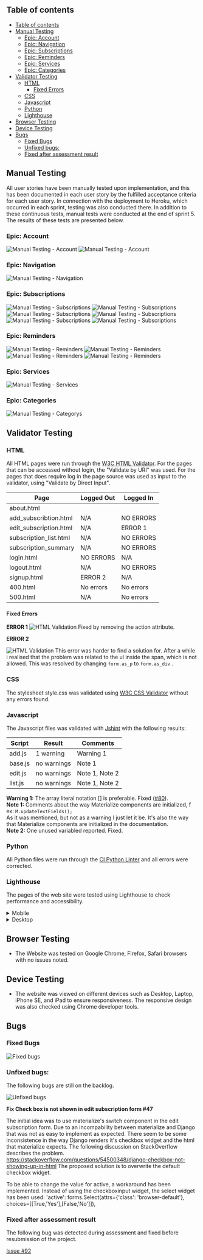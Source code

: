 ## Table of contents

<!-- TOC -->

- [Table of contents](#table-of-contents)
- [Manual Testing](#manual-testing)
    - [Epic: Account](#epic-account)
    - [Epic: Navigation](#epic-navigation)
    - [Epic: Subscriptions](#epic-subscriptions)
    - [Epic: Reminders](#epic-reminders)
    - [Epic: Services](#epic-services)
    - [Epic: Categories](#epic-categories)
- [Validator Testing](#validator-testing)
    - [HTML](#html)
        - [Fixed Errors](#fixed-errors)
    - [CSS](#css)
    - [Javascript](#javascript)
    - [Python](#python)
    - [Lighthouse](#lighthouse)
- [Browser Testing](#browser-testing)
- [Device Testing](#device-testing)
- [Bugs](#bugs)
    - [Fixed Bugs](#fixed-bugs)
    - [Unfixed bugs:](#unfixed-bugs)
    - [Fixed after assessment result](#fixed-after-assessment-result)

<!-- /TOC -->

## Manual Testing

All user stories have been manually tested upon implementation, and this has been documented in each user story by the fulfilled acceptance criteria for each user story. In connection with the deployment to Heroku, which occurred in each sprint, testing was also conducted there. In addition to these continuous tests, manual tests were conducted at the end of sprint 5. The results of these tests are presented below.

### Epic: Account

![Manual Testing - Account](docs/readme_images/testing/MT_1.jpg)
![Manual Testing - Account](docs/readme_images/testing/MT_2.jpg)

### Epic: Navigation

![Manual Testing - Navigation](docs/readme_images/testing/MT_3.png)

### Epic: Subscriptions

![Manual Testing - Subscriptions](docs/readme_images/testing/MT_Sub_1.png)
![Manual Testing - Subscriptions](docs/readme_images/testing/MT_Sub_2.png)
![Manual Testing - Subscriptions](docs/readme_images/testing/MT_Sub_3.png)
![Manual Testing - Subscriptions](docs/readme_images/testing/MT_Sub_4.png)
![Manual Testing - Subscriptions](docs/readme_images/testing/MT_Sub_5.png)
![Manual Testing - Subscriptions](docs/readme_images/testing/MT_Sub_6.png)

### Epic: Reminders

![Manual Testing - Reminders](docs/readme_images/testing/MT_Rem_1.png)
![Manual Testing - Reminders](docs/readme_images/testing/MT_Rem_2.png)
![Manual Testing - Reminders](docs/readme_images/testing/MT_Rem_3.png)
![Manual Testing - Reminders](docs/readme_images/testing/MT_Rem_4.png)

### Epic: Services

![Manual Testing - Services](docs/readme_images/testing/MT_Ser_1.png)

### Epic: Categories

![Manual Testing - Categorys](docs/readme_images/testing/MT_Cat_1.png)

## Validator Testing

### HTML

All HTML pages were run through the [W3C HTML Validator](https://validator.w3.org/). For the pages that can be accessed without login, the "Validate by URI" was used. For the pages that does require log in the page source was used as input to the validator, using "Validate by Direct Input".


| Page                   | Logged Out | Logged In |
| ------------------------ | ------------ | ----------- |
| about.html             |            |           |
| add_subscribtion.html  | N/A        | NO ERRORS |
| edit_subscription.html | N/A        | ERROR 1   |
| subscription_list.html | N/A        | NO ERRORS |
| subscription_summary   | N/A        | NO ERRORS |
| login.html             | NO ERRORS  | N/A       |
| logout.html            | N/A        | NO ERRORS |
| signup.html            | ERROR 2    | N/A       |
| 400.html               | No errors  | No errors |
| 500.html               | N/A        | No errors |

#### Fixed Errors

**ERROR 1**
![HTML Validation](docs/readme_images/testing/Val_1.png)
Fixed by removing the action attribute.

**ERROR 2**

![HTML Validation](docs/readme_images/testing/Val_2.png)
This error was harder to find a solution for. After a while i realised that the problem was related to the ul inside the span, which is not allowed. This was resolved by changing <code>form.as_p</code> to <code>form.as_div</code> .

### CSS

The stylesheet style.css was validated using [W3C CSS Validator](https://jigsaw.w3.org/css-validator/) without any errors found.

### Javascript

The Javascript files was validated with [Jshint](https://jshint.com/) with the following results:


| Script  | Result      | Comments       |
| --------- | ------------- | ---------------- |
| add.js  | 1 warning   | Warning 1      |
| base.js | no warnings | Note 1         |
| edit.js | no warnings | Note 1, Note 2 |
| list.js | no warnings | Note 1, Note 2 |

**Warning 1:** The array literal notation [] is preferable. Fixed ([#80](https://github.com/andersganander/Subscription_manager/issues/80)).<br>
**Note 1:** Comments about the way Materialize components are initialized, f ex:
<code>M.updateTextFields();</code><br>
As it was mentioned, but not as a warning I just let it be. It's also the way that Materialize components are initialized in the documentation.<br>
**Note 2:** One unused variabled reported. Fixed.

### Python

All Python files were run through the [CI Python Linter](https://pep8ci.herokuapp.com/) and all errors were corrected.

### Lighthouse

The pages of the web site were tested using Lighthouse to check performance and accessibility.

<details>
<summary>Mobile</summary>

**Log in**
![Lighthouse validation](docs/readme_images/testing/LH_M_1.png)
<br>

**Sign up**
![Lighthouse validation](docs/readme_images/testing/LH_M_2.png)
<br>

**Subscription List**
![Lighthouse validation](docs/readme_images/testing/LH_M_4.png)
<br>

**Add subscription**
![Lighthouse validation](docs/readme_images/testing/LH_M_5.png)
<br>

**Edit subscription**
![Lighthouse validation](docs/readme_images/testing/LH_M_6.png)
<br>

**Delete subscription**
Not validated. It seems like the modal used in delete subscription is not "compatible" with Lighthouse validation. When trying to validate the delete page the modal disappears and it looks like the subscription list (which is the page that is shown after deletion) is validated instead
<br>

**Subscription summary**
![Lighthouse validation](docs/readme_images/testing/LH_M_7.png)
<br>

**Log out**
![Lighthouse validation](docs/readme_images/testing/LH_M_8.png)
<br>

</details>

<details>
<summary>Desktop</summary>

**Log in**
![Lighthouse validation](docs/readme_images/testing/LH_DT_1.png)
<br>

**Sign up**
![Lighthouse validation](docs/readme_images/testing/LH_DT_2.png)
<br>

**Subscription List**
![Lighthouse validation](docs/readme_images/testing/LH_DT_4.png)
<br>

**Add subscription**
![Lighthouse validation](docs/readme_images/testing/LH_DT_5.png)
<br>

**Edit subscription**
![Lighthouse validation](docs/readme_images/testing/LH_DT_6.png)
<br>

**Delete subscription**
Not validated. It seems like the modal used in delete subscription is not "compatible" with Lighthouse validation. When trying to validate the delete page the modal disappears and it looks like the subscription list (which is the page that is shown after deletion) is validated instead
<br>

**Subscription summary**
![Lighthouse validation](docs/readme_images/testing/LH_DT_7.png)
<br>

**Log out**
![Lighthouse validation](docs/readme_images/testing/LH_DT_8.png)
<br>

</details>

## Browser Testing

- The Website was tested on Google Chrome, Firefox, Safari browsers with no issues noted.

## Device Testing

- The website was viewed on different devices such as Desktop, Laptop, iPhone SE,  and iPad to ensure responsiveness. The responsive design was also checked using Chrome developer tools.

## Bugs

### Fixed Bugs

![Fixed bugs](docs/readme_images/testing/Fixed_bugs.png)

### Unfixed bugs:

The following bugs are still on the backlog.

![Unfixed bugs](docs/readme_images/testing/Unfixed_bugs.png)

**Fix Check box is not shown in edit subscription form #47**

The initial idea was to use materialize's switch component in the edit subscription form. Due to an incompability between materialize and Django that was not as easy to implement as expected. There seem to be some inconsistence in the way Django renders it's checkbox widget and the html that materialize expects. The following discussion on StackOverflow describes the problem.
https://stackoverflow.com/questions/54500348/django-checkbox-not-showing-up-in-html
The proposed solution is to overwrite the default checkbox widget.

To be able to change the value for active, a workaround has been implemented. Instead of using the checkboxinput widget, the select widget has been used:
'active': forms.Select(attrs={'class': 'browser-default'}, choices=[[True,'Yes'],[False,'No']]),

### Fixed after assessment result

The following bug was detected during assessment and fixed before resubmission of the project.

[Issue #92](https://github.com/andersganander/Subscription_manager/issues/92)